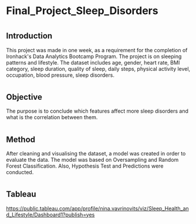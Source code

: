 # Final_Project_Sleep_Disorders
#
#
## Introduction
This project was made in one week, as a requirement for the completion of Ironhack's Data Analytics Bootcamp Program. The project is on sleeping patterns and lifestyle. The dataset includes age, gender, heart rate, BMI category, sleep duration, quality of sleep, daily steps, physical activity level, occupation, blood pressure, sleep disorders.
#
#
## Objective
The purpose is to conclude which features affect more sleep disorders and what is the correlation between them.
#
#
## Method
After cleaning and visualising the dataset, a model was created in order to evaluate the data. The model was based on Oversampling and Random Forest Classification. 
Also, Hypothesis Test and Predictions were conducted. 
#
#
## Tableau 
https://public.tableau.com/app/profile/nina.vavrinovits/viz/Sleep_Health_and_Lifestyle/Dashboard1?publish=yes
